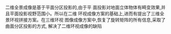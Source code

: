 二维全景成像是基于平面分区投影的,由于平
面投影对地面立体物体有畸变效果,并且平面投影视野范围小。所以在二维
环视成像方案的基础上,进而有提出了三维全景环视拼接方案。在三维环视
图像成像方案中,恢复了旋转矩阵的所有信息,采取了曲面分区投影的方式,
解决了二维环视成像的缺陷

